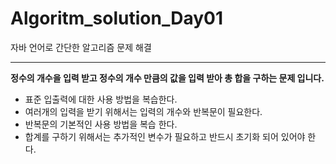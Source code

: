 # Algoritm_solution_Day01
자바 언어로 간단한 알고리즘 문제 해결

********************************************************************************

**정수의 개수을 입력 받고 정수의 개수 만큼의 값을 입력 받아 총 합을 구하는 문제 입니다.**

- 표준 입출력에 대한 사용 방법을 복습한다.
- 여러개의 입력을 받기 위해서는 입력의 개수와 반복문이 필요한다.
- 반복문의 기본적인 사용 방법을 복습 한다.
- 합계를 구하기 위해서는 추가적인 변수가 필요하고 반드시 초기화 되어 있어야 한다.
